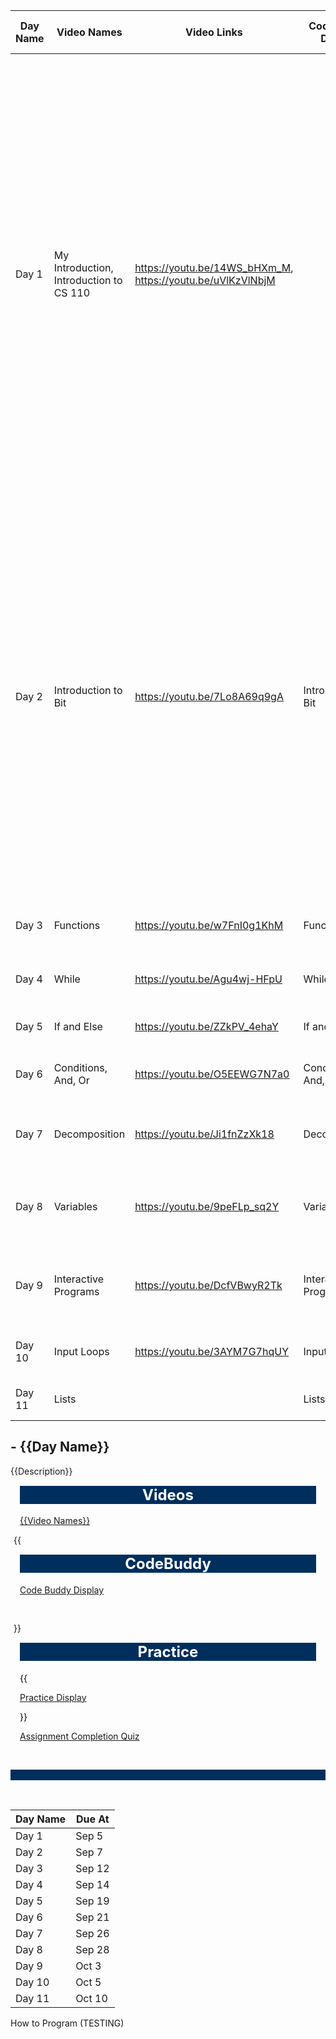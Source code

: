 <assignment>
<template-arguments>

| Day Name | Video Names                             | Video Links                                                | Code Buddy Display   | Code Buddy ID | Practice Display                                                      | Practice Links                                                                      | Description                                                                                                                                                                                                                                                                                                                                                                                                          |
|----------|-----------------------------------------|------------------------------------------------------------|----------------------|---------------|-----------------------------------------------------------------------|-------------------------------------------------------------------------------------|----------------------------------------------------------------------------------------------------------------------------------------------------------------------------------------------------------------------------------------------------------------------------------------------------------------------------------------------------------------------------------------------------------------------|
| Day 1    | My Introduction, Introduction to CS 110 | https://youtu.be/14WS_bHXm_M, https://youtu.be/uVlKzVlNbjM |                      |               | Lab 0 - Getting Started, Homework 0 - Getting Started,                | labs/lab0-getting-started, homework/homework0-getting-started                       | Welcome to class!  We will have these assignments for each day.  Each will have a video, a lab and a homework.  These are due by 8 am on the next Tuesday or Thursday. After you complete each homework and project, you should fill out the assignment survey (for extra credit). The assignment survey helps us know how well you are understanding the material and how the homework and projects are going.      |
| Day 2    | Introduction to Bit                     | https://youtu.be/7Lo8A69q9gA                               | Introduction to Bit  | 1240          | Lab 1a - Introduction to Bit, Homework 1a - Introduction to Bit       | labs/lab1a-introduction-to-bit, homework/homework1a-introduction-to-bit             | This week we are adding a CodeBuddy experience. This will give you hands on practice with concepts that are explained in the lecture video and will help you know quickly if you are understanding the material. It is also a great preparation for the midterm and final.  At the end of the semester, I will assign up to 2 extra credit points based on the percent of the CodeBuddy material you have completed. |
| Day 3    | Functions                               | https://youtu.be/w7FnI0g1KhM                               | Functions            | 1241          | Lab 1b - Functions, Homework 1b - Functions                           | labs/lab1b-functions, homework/homework1b-functions                                 |                                                                                                                                                                                                                                                                                                                                                                                                                      |
| Day 4    | While                                   | https://youtu.be/Agu4wj-HFpU                               | While                | 1242          | Lab 1c - While, Homework 1c - While, Project 1 - Bit                  | labs/lab1c-while, homework/homework1c-while, projects/project1-bit                  |                                                                                                                                                                                                                                                                                                                                                                                                                      |
| Day 5    | If and Else                             | https://youtu.be/ZZkPV_4ehaY                               | If and Else          | 1243          | Lab 2a - If, Homework 2a - If                                         | labs/lab2a-if, homework/homework2a-if                                               |                                                                                                                                                                                                                                                                                                                                                                                                                      |
| Day 6    | Conditions, And, Or                     | https://youtu.be/O5EEWG7N7a0                               | Conditions, And, Or  | 1244          | Lab 2b - Conditions, Homework 2b - Conditions                         | labs/lab2b-conditions, homework/homework2b-conditions                               |                                                                                                                                                                                                                                                                                                                                                                                                                      |
| Day 7    | Decomposition                           | https://youtu.be/Ji1fnZzXk18                               | Decomposition        | 1245          | Lab 2c - Decomposition, Homework 2c - Decomposition                   | labs/lab2c-decomposition, homework/homework2c-decomposition                         |                                                                                                                                                                                                                                                                                                                                                                                                                      |
| Day 8    | Variables                               | https://youtu.be/9peFLp_sq2Y                               | Variables            | 1246          | Lab 2d - Variables, Homework 2d - Variables, Project 2 - Bit Problems | labs/lab2d-variables, homework/homework2d-variables, projects/project2-bit-problems |                                                                                                                                                                                                                                                                                                                                                                                                                      |
| Day 9    | Interactive Programs                    | https://youtu.be/DcfVBwyR2Tk                               | Interactive Programs | 1247          | Lab 3a - Interactive Programs, Homework 3a - Interactive Programs     | labs/lab3a-interactive-programs, homework/homework3a-interactive-programs           |                                                                                                                                                                                                                                                                                                                                                                                                                      |
| Day 10   | Input Loops                             | https://youtu.be/3AYM7G7hqUY                               | Input Loops          | 1248          | Lab 3b - Input Loops, Homework 3b - Input Loops                       | labs/lab3b-input-loops, homework/homework3b-input-loops                             |                                                                                                                                                                                                                                                                                                                                                                                                                      |
| Day 11   | Lists                                   |                                                            | Lists                | 1249          | Lab 3c - Lists, Homework 3c - Lists                                   | labs/lab3c-lists, homework/homework3c-lists                                         |                                                                                                                                                                                                                                                                                                                                                                                                                      |

</template-arguments>

<settings name="{{Day Name}}"></settings>

<description>
    <div id="kl_wrapper_3" class="kl_flat_sections variation_2 kl_wrapper">
        <div id="kl_banner">
            <h2 class=""><span id="kl_banner_left" class="kl_current_module_name">-</span> <span id="kl_banner_right" class="" style="margin-top: 5px; padding-top: 12px;">{{Day Name}}</span></h2>
        </div>
        {{Description}}
        <div id="kl_custom_block_0" class="">
            <div class="bs-container" style="margin-top: 15px; padding-right: 5px; padding-left: 5px; margin-bottom: 5px;">
                <div class="bs-row">
                    <div class="bs-col-md kl_solid_border kl_border_radius_5" style="border-width: 7px; border-color: #002e5d; margin-right: 10px; margin-bottom: 10px; margin-left: 10px;">
                        <h4 class="kl_border_radius_5" style="color: #ffffff; text-align: center; margin-top: 15px; background-color: #002e5d; border-color: #002e5d;"><span class="" style="font-size: 18pt; background-color: #002e5d; color: #ffffff; border-color: #002e5d; margin-right: 0px; margin-bottom: 0px; margin-left: 0px;">Videos</span></h4>
                        <p><a class="ytp-share-panel-link ytp-no-contextmenu" title="Share link" href="{{Video Links}}" target="_blank" rel="noopener" aria-label="Share link">{{Video Names}}</a></p>
                    </div>{{
                    <div class="bs-col-md kl_solid_border kl_border_radius_5" style="border-width: 7px; border-color: #002e5d; padding-bottom: 20px; margin-right: 10px; margin-bottom: 10px; margin-left: 10px;">
                        <h4 class="kl_border_radius_5" style="color: #ffffff; text-align: center; margin-top: 15px; background-color: #002e5d; border-color: #002e5d;"><span class="" style="font-size: 18pt; background-color: #002e5d; color: #ffffff;">CodeBuddy</span></h4>
                        <p><a class="inline_disabled" href="https://codebuddy.byu.edu/assignment/31/Code Buddy ID" target="_blank" rel="noopener">Code Buddy Display</a></p>
                    </div>}}
                    <div class="bs-col-md kl_solid_border kl_border_radius_5" style="border-width: 7px; border-color: #002e5d; margin-left: 10px; color: #000000; margin-right: 10px; margin-bottom: 10px;">
                        <h4 class="kl_border_radius_5" style="color: #ffffff; text-align: center; margin-top: 15px; background-color: #002e5d; border-color: #002e5d;"><span class="" style="font-size: 18pt; background-color: #002e5d; color: #ffffff;">Practice</span></h4>
                        {{<p><a class="underline decoration-lightblue" href="https://fall2023.byucs110.org/Practice Links">Practice Display</a><span>&nbsp;</span></p>}}
                        <p><a class="underline decoration-lightblue" href="https://byu.az1.qualtrics.com/jfe/form/SV_8uJA1ajIcubxzwi?term=20233">Assignment Completion Quiz</a><span>&nbsp;</span></p>
                    </div>
                </div>
            </div>
        </div>
    </div>
    <p>&nbsp;</p>
    <p class="kl_module_progress_completion" style="color: #ffffff; background-color: #002e5d;">&nbsp;</p>
    <p>&nbsp;</p>

</description>
</assignment>

<override>
<template-arguments>

| Day Name | Due At |
|----------|--------|
| Day 1    | Sep 5  |
| Day 2    | Sep 7  |
| Day 3    | Sep 12 |
| Day 4    | Sep 14 |
| Day 5    | Sep 19 |
| Day 6    | Sep 21 |
| Day 7    | Sep 26 |
| Day 8    | Sep 28 |
| Day 9    | Oct 3  |
| Day 10   | Oct 5  |
| Day 11   | Oct 10 |

</template-arguments>
<section>How to Program (TESTING)</section>
<assignment title="{{Day Name}}" due_at="{{Due At}}, 2023, 11:59 PM"></assignment>
</override>